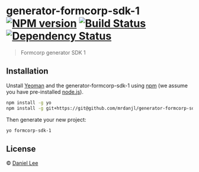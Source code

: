 # generator-formcorp-sdk-1 [![NPM version][npm-image]][npm-url] [![Build Status][travis-image]][travis-url] [![Dependency Status][daviddm-image]][daviddm-url]
> Formcorp generator SDK 1

## Installation

Unstall [Yeoman](http://yeoman.io) and the generator-formcorp-sdk-1 using [npm](https://www.npmjs.com/) (we assume you have pre-installed [node.js](https://nodejs.org/)).

```bash
npm install -g yo
npm install -g git+https://git@github.com/mrdanjl/generator-formcorp-sdk-1.git
```

Then generate your new project:

```bash
yo formcorp-sdk-1
```

## License

 © [Daniel Lee]()

[npm-image]: https://badge.fury.io/js/generator-formcorp-sdk-1.svg
[npm-url]: https://npmjs.org/package/generator-formcorp-sdk-1
[travis-image]: https://travis-ci.org/mrdanjl/generator-formcorp-sdk-1.svg?branch=master
[travis-url]: https://travis-ci.org/mrdanjl/generator-formcorp-sdk-1
[daviddm-image]: https://david-dm.org/mrdanjl/generator-formcorp-sdk-1.svg?theme=shields.io
[daviddm-url]: https://david-dm.org/mrdanjl/generator-formcorp-sdk-1
